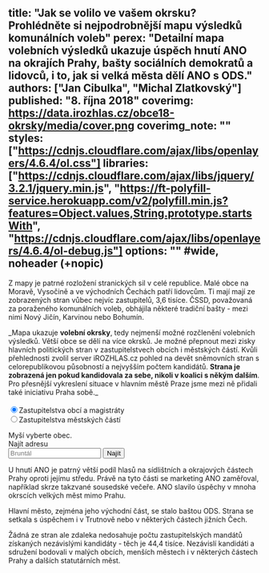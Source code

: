 title: "Jak se volilo ve vašem okrsku? Prohlédněte si nejpodrobnější mapu výsledků komunálních voleb"
perex: "Detailní mapa volebních výsledků ukazuje úspěch hnutí ANO na okrajích Prahy, bašty sociálních demokratů a lidovců, i to, jak si velká města dělí ANO s ODS."
authors: ["Jan Cibulka", "Michal Zlatkovský"]
published: "8. října 2018"
coverimg: https://data.irozhlas.cz/obce18-okrsky/media/cover.png
coverimg_note: ""
styles: ["https://cdnjs.cloudflare.com/ajax/libs/openlayers/4.6.4/ol.css"]
libraries: ["https://cdnjs.cloudflare.com/ajax/libs/jquery/3.2.1/jquery.min.js", "https://ft-polyfill-service.herokuapp.com/v2/polyfill.min.js?features=Object.values,String.prototype.startsWith", "https://cdnjs.cloudflare.com/ajax/libs/openlayers/4.6.4/ol-debug.js"]
options: "" #wide, noheader (+nopic)
---

Z mapy je patrné rozložení stranických sil v celé republice. Malé obce na Moravě, Vysočině a ve východních Čechách patří lidovcům. Ti mají mají ze zobrazených stran vůbec nejvíc zastupitelů, 3,6 tisíce. ČSSD, považovaná za poraženého komunálních voleb, obhájila některé tradiční bašty - mezi nimi Nový Jičín, Karvinou nebo Bohumín. 

<wide>
<div>_Mapa ukazuje <b>volební okrsky</b>, tedy nejmenší možné rozčlenění volebních výsledků. Větší obce se dělí na více okrsků. Je možné přepnout mezi zisky hlavních politických stran v zastupitelstvech obcích i městských částí. Kvůli přehlednosti zvolil server iROZHLAS.cz pohled na devět sněmovních stran s celorepublikovou působností a nejvyšším počtem kandidátů. <b>Strana je zobrazená jen pokud kandidovala za sebe, nikoli v koalici s někým dalším</b>. Pro přesnější vykreslení situace v hlavním městě Praze jsme mezi ně přidali také iniciativu Praha sobě._</div><br>
<div id="mapdiv">
	<div id="select"></div>
	<form class="mcmo_sel">
		<div class="radiob"><input type="radio" id="radiob_ob" class="zasttype" name="zasttype" value="obce" checked="checked"><label for="radiob_ob">Zastupitelstva obcí a magistráty</label></div>
		<div class="radiob"><input type="radio" class="zasttype" name="zasttype" id="zastcheck" value="mcmo"><label for="zastcheck">Zastupitelstva městských částí</label></div>
		</form>
	<div id="tooltip">Myší vyberte obec.</div>
	<div id="map" class="map"></div>
	 <form action="?" id='frm-geocode'>
	  <label for="inp-geocode">Najít adresu</label>
	  <div class="inputs">
	    <input type="text" id="inp-geocode" placeholder="Bruntál">
	    <input type="submit" value="Najít">
	  </div>
	</form>
</div>
</wide>

U hnutí ANO je patrný větší podíl hlasů na sídlištních a okrajových částech Prahy oproti jejímu středu. Právě na tyto části se marketing ANO zaměřoval, například skrze takzvané sousedské večeře. ANO slavilo úspěchy v mnoha okrscích velkých měst mimo Prahu.

Hlavní město, zejména jeho východní část, se stalo baštou ODS. Strana se setkala s úspěchem i v Trutnově nebo v některých částech jižních Čech.

Žádná ze stran ale zdaleka nedosahuje počtu zastupitelských mandátů získaných nezávislými kandidáty - těch je 44,4 tisíce. Nezávislí kandidáti a sdružení bodovali v malých obcích, menších městech i v některých částech Prahy a dalších statutárních měst.